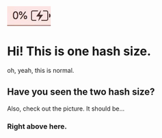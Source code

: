 ![headshot](0%.jpg)
# Hi! This is one hash size.
oh, yeah, this is normal.
## Have you seen the two hash size?
Also, check out the picture. It should be...
### Right above here.


